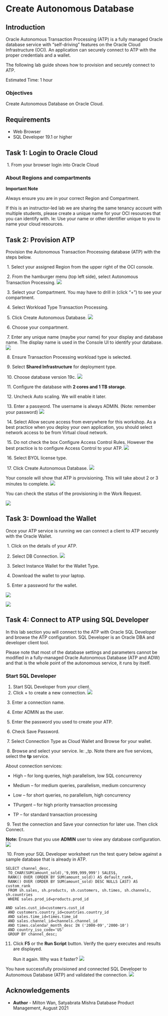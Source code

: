 # Create Autonomous Database #

## Introduction

Oracle Autonomous Transaction Processing (ATP) is a fully managed Oracle database service with “self-driving” features on the Oracle Cloud Infrastructure (OCI). An application can securely connect to ATP with the proper credentials and a wallet.

The following lab guide shows how to provision and securely connect to ATP.

Estimated Time: 1 hour

### Objectives

Create Autonomous Database on Oracle Cloud.

## Requirements ##

* Web Browser
* SQL Developer 19.1 or higher

## Task 1: Login to Oracle Cloud ##

​	1. From your browser login into Oracle Cloud

### About Regions and compartments

**Important Note**

Always ensure you are in your correct Region and Compartment.

If this is an instructor-led lab we are sharing the same tenancy account with multiple students, please create a unique name for your OCI resources that you can identify with. Ie: Use your name or other identifier unique to you to name your cloud resources.

## Task 2: Provision ATP ##

Provision the Autonomous Transaction Processing database (ATP) with the steps below.

​	1. Select your assigned Region from the upper right of the OCI console.

​	2. From the hamburger menu (top left side), select Autonomous Transaction Processing.
       ![](./images/provision-atp-1.png)

​	3.  Select your Compartment. You may have to drill in (click “+”) to see your compartment.

​	4. Select Workload Type Transaction Processing.

​	5. Click Create Autonomous Database.
      ![](./images/provision-atp-3.png)


​	6. Choose your compartment.

​	7. Enter any unique name (maybe your name) for your display and database name. The display name is used in the Console UI to identify your database.
           ![](./images/provision-atp-4.png)


​	8. Ensure Transaction Processing workload type is selected.

​	9. Select **Shared Infrastructure** for deployment type.

​	10. Choose database version 19c.
     ![](./images/provision-atp-5.png)


​	11. Configure the database with **2 cores and 1 TB storage**.

​	12. Uncheck Auto scaling. We will enable it later.

​	13. Enter a password. The username is always ADMIN. (Note: remember your password)
       ![](./images/provision-atp-6.png)


​	14. Select Allow secure access from everywhere for this workshop.  As a best practice when you deploy your own application, you should select network access to be from Virtual cloud network.  

​	15. Do not check the box Configure Access Control Rules. However the best practice is to configure Access Control to your ATP.
        ![](./images/network-access.png)


​	16. Select BYOL license type.

​	17. Click Create Autonomous Database.
    ![](./images/provision-atp-7.png)

Your console will show that ATP is provisioning. This will take about 2 or 3 minutes to complete.
![](./images/provision-atp-8.png)

You can check the status of the provisioning in the Work Request.

![](./images/provision-atp-9.png)

## Task 3: Download the Wallet

Once your ATP service is running we can connect a client to ATP securely with the Oracle Wallet.

​	1. Click on the details of your ATP.

​	2. Select DB Connection.
![](./images/wallet-1.png)


​	3. Select Instance Wallet for the Wallet Type.

​	4. Download the wallet to your laptop.

​	5. Enter a password for the wallet.

![](./images/wallet-2.png)

![](./images/wallet-3.png)


## Task 4: Connect to ATP using SQL Developer

In this lab section you will connect to the ATP with Oracle SQL Developer and browse the ATP configuration. SQL Developer is an Oracle DBA and developer client tool.

Please note that most of the database settings and parameters cannot be modified in a fully-managed Oracle Autonomous Database (ATP and ADW) and that is the whole point of the autonomous service, it runs by itself.

### Start SQL Developer

1. Start SQL Developer from your client.
2. Click + to create a new connection.
![](./images/sql-developer.png)

​	3. Enter a connection name.

​	4. Enter ADMIN as the user.

​	5. Enter the password you used to create your ATP.

​	6. Check Save Password.

​	7. Select Connection Type as Cloud Wallet and Browse for your wallet.

​	8. Browse and select your service. Ie: <your ATP name>_tp. Note there are five services, select the **tp** service.

About connection services:

- High – for long queries, high parallelism, low SQL concurrency

- Medium – for medium queries, parallelism, medium concurrency

- Low – for short queries, no parallelism, high concurrency

- TPurgent – for high priority transaction processing

- TP – for standard transaction processing



​	9. Test the connection and Save your connection for later use. Then click Connect.

**Note:** Ensure that you use **ADMIN** user to view any database configuration.
   ![](./images/sql-developer-2.png)

​	10. From your SQL Developer worksheet run the test query below against a sample database that is already in   ATP.

```
SELECT channel_desc,
 TO_CHAR(SUM(amount_sold),'9,999,999,999') SALES$,
 RANK() OVER (ORDER BY SUM(amount_sold)) AS default_rank,
 RANK() OVER (ORDER BY SUM(amount_sold) DESC NULLS LAST) AS custom_rank
 FROM sh.sales, sh.products, sh.customers, sh.times, sh.channels, sh.countries
 WHERE sales.prod_id=products.prod_id

AND sales.cust_id=customers.cust_id
 AND customers.country_id=countries.country_id
 AND sales.time_id=times.time_id
 AND sales.channel_id=channels.channel_id
 AND times.calendar_month_desc IN ('2000-09','2000-10')
 AND country_iso_code='US'
 GROUP BY channel_desc;
```



 11. Click **F5** or the **Run Script** button. Verify the query executes and results are displayed.  

     Run it again.  Why was it faster?
     ![](./images/sql-developer-3.png)


You have successfully provisioned and connected SQL Developer to Autonomous Database (ATP) and validated the connection.
              ![](./images/atp-diagram.png)



## Acknowledgements ##

- **Author** - Milton Wan, Satyabrata Mishra Database Product Management, August 2021
